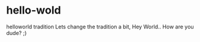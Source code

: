 # hello-wold
helloworld tradition
Lets change the tradition a bit, Hey World.. How are you dude? ;)
